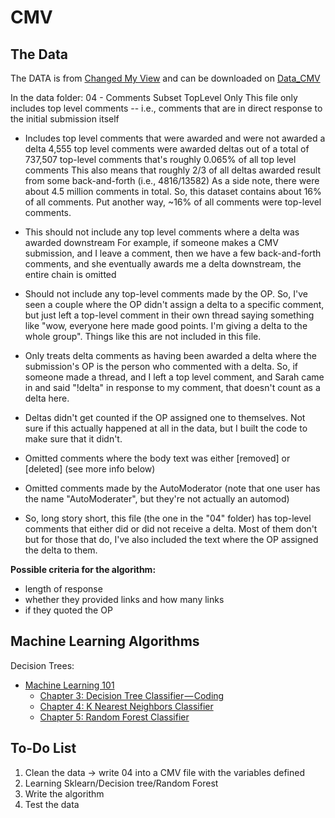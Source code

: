 # CMV

## The Data
The DATA is from [Changed My View](https://www.reddit.com/r/changemyview/) and can be downloaded on [Data_CMV](https://www.dropbox.com/sh/e7u90jw3zwqdkit/AADqa3YjfP8a6cTxt-NyqHc9a?dl=0)

In the data folder:
04 - Comments Subset TopLevel Only
This file only includes top level comments -- i.e., comments that are in direct response to the initial submission itself
* Includes top level comments that were awarded and were not awarded a delta
4,555 top level comments were awarded deltas out of a total of 737,507 top-level comments
that's roughly 0.065% of all top level comments
This also means that roughly 2/3 of all deltas awarded result from some back-and-forth (i.e., 4816/13582)
As a side note, there were about 4.5 million comments in total. So, this dataset contains about 16% of all comments. Put another way, ~16% of all comments were top-level comments.

* This should not include any top level comments where a delta was awarded downstream
For example, if someone makes a CMV submission, and I leave a comment, then we have a few back-and-forth comments, and she eventually awards me a delta downstream, the entire chain is omitted

* Should not include any top-level comments made by the OP. So, I've seen a couple where the OP didn't assign a delta to a specific comment, but just left a top-level comment in their own thread saying something like "wow, everyone here made good points. I'm giving a delta to the whole group". Things like this are not included in this file.

* Only treats delta comments as having been awarded a delta where the submission's OP is the person who commented with a delta. So, if someone made a thread, and I left a top level comment, and Sarah came in and said "!delta" in response to my comment, that doesn't count as a delta here.

* Deltas didn't get counted if the OP assigned one to themselves. Not sure if this actually happened at all in the data, but I built the code to make sure that it didn't.

* Omitted comments where the body text was either [removed] or [deleted] (see more info below)

* Omitted comments made by the AutoModerator (note that one user has the name "AutoModerater", but they're not actually an automod)

* So, long story short, this file (the one in the "04" folder) has top-level comments that either did or did not receive a delta. Most of them don't but for those that do, I've also included the text where the OP assigned the delta to them.

**Possible criteria for the algorithm:**
* length of response
* whether they provided links and how many links
* if they quoted the OP

## Machine Learning Algorithms
Decision Trees:
* [Machine Learning 101](https://medium.com/machine-learning-101)
  * [Chapter 3: Decision Tree Classifier — Coding](https://medium.com/machine-learning-101/chapter-3-decision-tree-classifier-coding-ae7df4284e99)
  * [Chapter 4: K Nearest Neighbors Classifier](https://medium.com/machine-learning-101/k-nearest-neighbors-classifier-1c1ff404d265)
  * [Chapter 5: Random Forest Classifier](https://medium.com/machine-learning-101/chapter-5-random-forest-classifier-56dc7425c3e1)


## To-Do List

1. Clean the data -> write 04 into a CMV file with the variables defined
2. Learning Sklearn/Decision tree/Random Forest
3. Write the algorithm
4. Test the data
